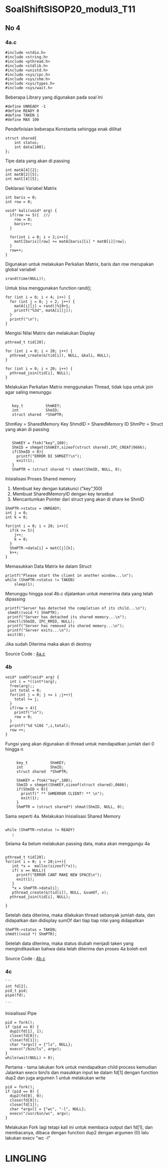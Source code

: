 # SoalShiftSISOP20_modul3_T11
## No 4
### 4a.c

  ```
  #include <stdio.h>
  #include <string.h>
  #include <pthread.h>
  #include <stdlib.h>
  #include <unistd.h>
  #include <sys/ipc.h>
  #include <sys/shm.h>
  #include <sys/types.h>
  #include <sys/wait.h>
  ```
  Beberapa Library yang digunakan pada soal Ini
  ```
  #define UNREADY -1
  #define READY 0
  #define TAKEN 1
  #define MAX 100
  ```
  Pendefinisian beberapa Konstanta sehingga enak dilihat

  ```
  struct shared{
      int status;
      int data[100];
  };
  ```
  Tipe data yang akan di passing

  ```
  int matA[4][2];
  int matB[2][5];
  int matC[4][5];
  ```
  Deklarasi Variabel Matrix

  ```
  int baris = 0;
  int row = 0;

  void* kali(void* arg) {
    if(row >= 5){  ///
      row = 0;
      baris++;
    }

    for(int i = 0; i < 2;i++){
      matC[baris][row] += matA[baris][i] * matB[i][row];
    }
    row++;
  }

  ```
  Digunakan untuk melakukan Perkalian Matrix, baris dan row merupakan global variabel

  ```
  srand(time(NULL));
  ```
  Untuk bisa menggunakan function rand();
  ```
  for (int i = 0; i < 4; i++) {
    for (int j = 0; j < 2; j++) {
      matA[i][j] = rand()%19+1;
      printf("%3d", matA[i][j]);
    }
    printf("\n");
  }

  ```
  Mengisi Nilai Matrix dan melakukan Display

```
pthread_t tid[20];

for (int i = 0; i < 20; i++) {
  pthread_create(&(tid[i]), NULL, &kali, NULL);
}

for (int i = 0; i < 20; i++) {
  pthread_join(tid[i], NULL);
}
```
  Melakukan Perkalian Matrix menggunakan Thread, tidak lupa untuk join agar saling menunggu


```

   key_t          ShmKEY;
   int            ShmID;
   struct shared  *ShmPTR;

```
  ShmKey = SharedMemory Key
  ShmdID = SharedMemory ID
  ShmPtr = Struct yang akan di passing

```

   ShmKEY = ftok("key",100);
   ShmID = shmget(ShmKEY,sizeof(struct shared),IPC_CREAT|0666);
   if(ShmID < 0){
     printf("ERROR DI SHMGET!\n");
     exit(1);
   }
   ShmPTR = (struct shared *) shmat(ShmID, NULL, 0);

```
  Inisialisasi Proses Shared memory
  1. Membuat key dengan katakunci ("key",100)
  2. Membuat SharedMemoryID dengan key tersebut
  3. Mencantumkan Pointer dari struct yang akan di share ke ShmID


  ```
  ShmPTR->status = UNREADY;
  int j = 0;
  int k = 0;

  for(int i = 0; i < 20; i++){
    if(k >= 5){
      j++;
      k = 0;
    }
    ShmPTR->data[i] = matC[j][k];
    k++;
  }
  ```
  Memasukkan Data Matrix ke dalam Struct

  ```
  printf("Please start the client in another window...\n");
  while (ShmPTR->status != TAKEN)
      sleep(1);
  ```
  Menunggu hingga soal 4b.c dijalankan untuk menerima data yang telah dipassing

  ```
  printf("Server has detected the completion of its child...\n");
   shmdt((void *) ShmPTR);
   printf("Server has detached its shared memory...\n");
   shmctl(ShmID, IPC_RMID, NULL);
   printf("Server has removed its shared memory...\n");
   printf("Server exits...\n");
   exit(0);

  ```
  Jika sudah Diterima maka akan di destroy

  Source Code : [4a.c](/no4/4a.c)


### 4b

```
void* sumOf(void* arg) {
  int i = *((int*)arg);
  free(arg);;
  int total = 0;
  for(int j = 0; j <= i ;j++){
    total += j;
  }
  if(row > 4){
    printf("\n");
    row = 0;
  }
  printf("%d %10d ",i,total);
  row ++;
}

```
  Fungsi yang akan digunakan di thread untuk mendapatkan jumlah dari 0 hingga n

```

     key_t          ShmKEY;
     int            ShmID;
     struct shared  *ShmPTR;

     ShmKEY = ftok("key",100);
     ShmID = shmget(ShmKEY,sizeof(struct shared),0666);
     if(ShmID < 0){
       printf(" ** SHMERROR CLIENT! ** \n");
       exit(1);
     }
     ShmPTR = (struct shared*) shmat(ShmID, NULL, 0);

```

  Sama seperti 4a. Melakukan Inisialisasi Shared Memory

  ```

  while (ShmPTR->status != READY)
     ;

  ```
  Selama 4a belum melakukan passing data, maka akan menggungu 4a

  ```

  pthread_t tid[20];
  for(int i = 0; i < 20;i++){
     int *x =  malloc(sizeof(*x));
     if( x == NULL){
       printf("ERROR CANT MAKE NEW SPACE\n");
       exit(1);
     }
     *x = ShmPTR->data[i];
     pthread_create(&(tid[i]), NULL, &sumOf, x);
    pthread_join(tid[i], NULL);

  }

  ```

  Setelah data diterima, maka dilakukan thread sebanyak jumlah data, dan didapatkan dan didisplay sumOf dari tiap tiap nilai yang didapatkan

  ```
  ShmPTR->status = TAKEN;
  shmdt((void *) ShmPTR);
  ```
  Setelah data diterima, maka status diubah menjadi taken yang mengindikasikan bahwa data telah diterima dan proses 4a boleh exit

  Source Code : [4b.c](/no4/4b.c)

  ### 4c

    ```
    int fd[2];
    pid_t pid;
    pipe(fd);

    ```
  Inisialisasi Pipe

  ```
  pid = fork();
  if (pid == 0) {
    dup2(fd[1], 1);
    close(fd[0]);
    close(fd[1]);
    char *argv[] = {"ls", NULL};
    execv("/bin/ls", argv);
  }
  while(wait(NULL) > 0);
  ```
  Pertama - tama lakukan fork untuk mendapatkan child process kemudian Jalankan execv bin/ls dan masukkan input ke dalam fd[1] dengan function dup2 dan juga argumen 1 untuk melakukan write


  ```
  pid = fork();
  if (pid == 0) {
    dup2(fd[0], 0);
    close(fd[0]);
    close(fd[1]);
    char *argv[] = {"wc", "-l", NULL};
    execv("/usr/bin/wc", argv);
  }
  ```
  Melakukan Fork lagi tetapi kali ini untuk membaca output dari fd[1], dan membacanya, dibaca dengan function dup2 dengan argumen (0) lalu lakukan execv "wc -l"

  # LINGLING 
